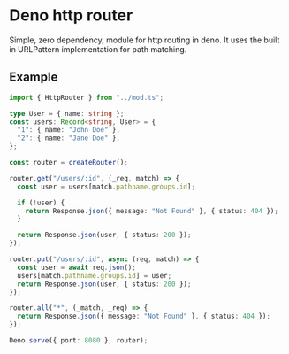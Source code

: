 # Deno http router

Simple, zero dependency, module for http routing in deno. It uses the built in
URLPattern implementation for path matching.

## Example

```typescript
import { HttpRouter } from "../mod.ts";

type User = { name: string };
const users: Record<string, User> = {
  "1": { name: "John Doe" },
  "2": { name: "Jane Doe" },
};

const router = createRouter();

router.get("/users/:id", (_req, match) => {
  const user = users[match.pathname.groups.id];

  if (!user) {
    return Response.json({ message: "Not Found" }, { status: 404 });
  }

  return Response.json(user, { status: 200 });
});

router.put("/users/:id", async (req, match) => {
  const user = await req.json();
  users[match.pathname.groups.id] = user;
  return Response.json(user, { status: 200 });
});

router.all("*", (_match, _req) => {
  return Response.json({ message: "Not Found" }, { status: 404 });
});

Deno.serve({ port: 8080 }, router);
```
